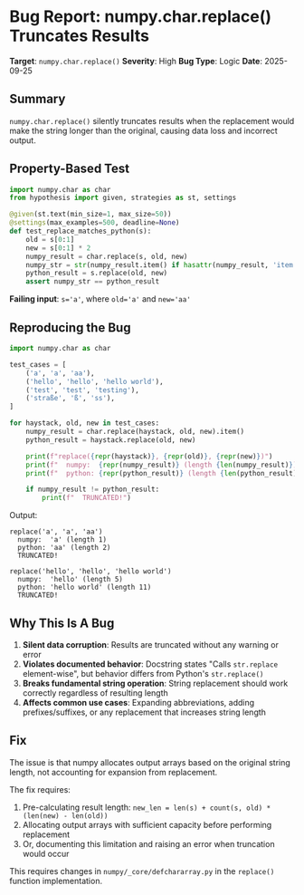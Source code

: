 # Bug Report: numpy.char.replace() Truncates Results

**Target**: `numpy.char.replace()`
**Severity**: High
**Bug Type**: Logic
**Date**: 2025-09-25

## Summary

`numpy.char.replace()` silently truncates results when the replacement would make the string longer than the original, causing data loss and incorrect output.

## Property-Based Test

```python
import numpy.char as char
from hypothesis import given, strategies as st, settings

@given(st.text(min_size=1, max_size=50))
@settings(max_examples=500, deadline=None)
def test_replace_matches_python(s):
    old = s[0:1]
    new = s[0:1] * 2
    numpy_result = char.replace(s, old, new)
    numpy_str = str(numpy_result.item() if hasattr(numpy_result, 'item') else numpy_result)
    python_result = s.replace(old, new)
    assert numpy_str == python_result
```

**Failing input**: `s='a'`, where `old='a'` and `new='aa'`

## Reproducing the Bug

```python
import numpy.char as char

test_cases = [
    ('a', 'a', 'aa'),
    ('hello', 'hello', 'hello world'),
    ('test', 'test', 'testing'),
    ('straße', 'ß', 'ss'),
]

for haystack, old, new in test_cases:
    numpy_result = char.replace(haystack, old, new).item()
    python_result = haystack.replace(old, new)

    print(f"replace({repr(haystack)}, {repr(old)}, {repr(new)})")
    print(f"  numpy:  {repr(numpy_result)} (length {len(numpy_result)})")
    print(f"  python: {repr(python_result)} (length {len(python_result)})")

    if numpy_result != python_result:
        print(f"  TRUNCATED!")
```

Output:
```
replace('a', 'a', 'aa')
  numpy:  'a' (length 1)
  python: 'aa' (length 2)
  TRUNCATED!

replace('hello', 'hello', 'hello world')
  numpy:  'hello' (length 5)
  python: 'hello world' (length 11)
  TRUNCATED!
```

## Why This Is A Bug

1. **Silent data corruption**: Results are truncated without any warning or error
2. **Violates documented behavior**: Docstring states "Calls `str.replace` element-wise", but behavior differs from Python's `str.replace()`
3. **Breaks fundamental string operation**: String replacement should work correctly regardless of resulting length
4. **Affects common use cases**: Expanding abbreviations, adding prefixes/suffixes, or any replacement that increases string length

## Fix

The issue is that numpy allocates output arrays based on the original string length, not accounting for expansion from replacement.

The fix requires:
1. Pre-calculating result length: `new_len = len(s) + count(s, old) * (len(new) - len(old))`
2. Allocating output arrays with sufficient capacity before performing replacement
3. Or, documenting this limitation and raising an error when truncation would occur

This requires changes in `numpy/_core/defchararray.py` in the `replace()` function implementation.